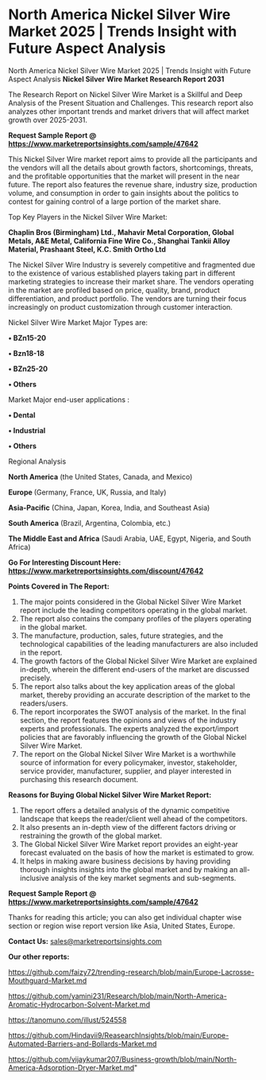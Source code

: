 # North America Nickel Silver Wire Market 2025 | Trends Insight with Future Aspect Analysis
North America Nickel Silver Wire Market 2025 | Trends Insight with Future Aspect Analysis
<strong>Nickel Silver Wire Market Research Report 2031</strong>

The Research Report on Nickel Silver Wire Market is a Skillful and Deep Analysis of the Present Situation and Challenges. This research report also analyzes other important trends and market drivers that will affect market growth over 2025-2031.

<strong>Request Sample Report @ <a href=https://www.marketreportsinsights.com/sample/47642>https://www.marketreportsinsights.com/sample/47642</a></strong>

This Nickel Silver Wire market report aims to provide all the participants and the vendors will all the details about growth factors, shortcomings, threats, and the profitable opportunities that the market will present in the near future. The report also features the revenue share, industry size, production volume, and consumption in order to gain insights about the politics to contest for gaining control of a large portion of the market share.

Top Key Players in the Nickel Silver Wire Market:

<strong>Chaplin Bros (Birmingham) Ltd., Mahavir Metal Corporation, Global Metals, A&E Metal, California Fine Wire Co., Shanghai Tankii Alloy Material, Prashaant Steel, K.C. Smith Ortho Ltd</strong>

The Nickel Silver Wire Industry is severely competitive and fragmented due to the existence of various established players taking part in different marketing strategies to increase their market share. The vendors operating in the market are profiled based on price, quality, brand, product differentiation, and product portfolio. The vendors are turning their focus increasingly on product customization through customer interaction.

Nickel Silver Wire Market Major Types are:

<strong>•  BZn15-20

•  Bzn18-18

•  BZn25-20

•  Others</strong>

Market Major end-user applications :

<strong>•  Dental

•  Industrial

•  Others</strong>

Regional Analysis

</u><strong><b>North America</b></strong> (the United States, Canada, and Mexico)

<strong><b>Europe </b></strong>(Germany, France, UK, Russia, and Italy)

<strong><b>Asia-Pacific</b></strong> (China, Japan, Korea, India, and Southeast Asia)

<strong><b>South America</b></strong> (Brazil, Argentina, Colombia, etc.)

<strong><b>The Middle East and Africa</b></strong> (Saudi Arabia, UAE, Egypt, Nigeria, and South Africa)

<strong>Go For Interesting Discount Here: <a href=https://www.marketreportsinsights.com/discount/47642>https://www.marketreportsinsights.com/discount/47642</a></strong>

<strong>Points Covered in The Report:</strong>
<ol>
  <li>The major points considered in the Global Nickel Silver Wire Market report include the leading competitors operating in the global market.</li>
  <li>The report also contains the company profiles of the players operating in the global market.</li>
  <li>The manufacture, production, sales, future strategies, and the technological capabilities of the leading manufacturers are also included in the report.</li>
  <li>The growth factors of the Global Nickel Silver Wire Market are explained in-depth, wherein the different end-users of the market are discussed precisely.</li>
  <li>The report also talks about the key application areas of the global market, thereby providing an accurate description of the market to the readers/users.</li>
  <li>The report incorporates the SWOT analysis of the market. In the final section, the report features the opinions and views of the industry experts and professionals. The experts analyzed the export/import policies that are favorably influencing the growth of the Global Nickel Silver Wire Market.</li>
  <li>The report on the Global Nickel Silver Wire Market is a worthwhile source of information for every policymaker, investor, stakeholder, service provider, manufacturer, supplier, and player interested in purchasing this research document.</li>
</ol>
<strong>Reasons for Buying Global Nickel Silver Wire Market Report:</strong>

<ol>
  <li>The report offers a detailed analysis of the dynamic competitive landscape that keeps the reader/client well ahead of the competitors.</li>
  <li>It also presents an in-depth view of the different factors driving or restraining the growth of the global market.</li>
  <li>The Global Nickel Silver Wire Market report provides an eight-year forecast evaluated on the basis of how the market is estimated to grow.</li>
  <li>It helps in making aware business decisions by having providing thorough insights insights into the global market and by making an all-inclusive analysis of the key market segments and sub-segments.</li>
</ol>
<strong>Request Sample Report @ <a href=https://www.marketreportsinsights.com/sample/47642>https://www.marketreportsinsights.com/sample/47642</a></strong>


Thanks for reading this article; you can also get individual chapter wise section or region wise report version like Asia, United States, Europe.

<strong>Contact Us:</strong>
sales@marketreportsinsights.com

<strong>Our other reports:</strong>

<a href=https://github.com/faizy72/trending-research/blob/main/Europe-Lacrosse-Mouthguard-Market.md>https://github.com/faizy72/trending-research/blob/main/Europe-Lacrosse-Mouthguard-Market.md</a>

<a href=https://github.com/yamini231/Research/blob/main/North-America-Aromatic-Hydrocarbon-Solvent-Market.md>https://github.com/yamini231/Research/blob/main/North-America-Aromatic-Hydrocarbon-Solvent-Market.md</a>

<a href=https://tanomuno.com/illust/524558>https://tanomuno.com/illust/524558</a>

<a href=https://github.com/Hindavii9/ReasearchInsights/blob/main/Europe-Automated-Barriers-and-Bollards-Market.md>https://github.com/Hindavii9/ReasearchInsights/blob/main/Europe-Automated-Barriers-and-Bollards-Market.md</a>

<a href=https://github.com/vijaykumar207/Business-growth/blob/main/North-America-Adsorption-Dryer-Market.md>https://github.com/vijaykumar207/Business-growth/blob/main/North-America-Adsorption-Dryer-Market.md</a>"
